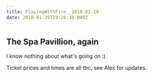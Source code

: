 ```yaml
---
title: PlayingWithFire__2010-02-10
date: 2010-01-25T19:26:30.000Z
---
```

The Spa Pavillion, again
------------------------

I know nothing about what\'s going on :)

Ticket prices and times are all tbc, see Alex for updates.

